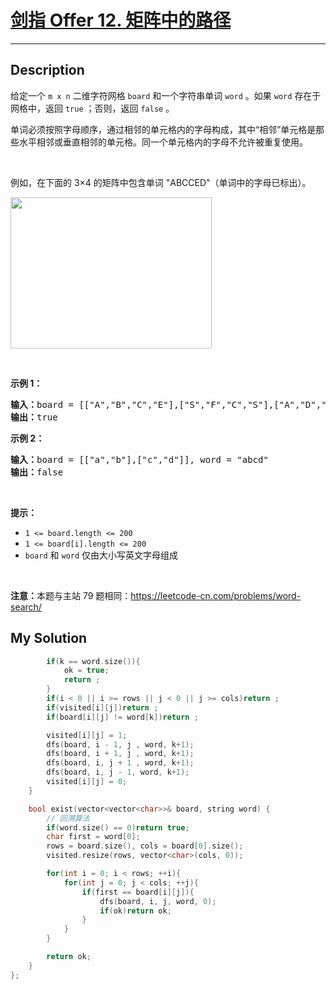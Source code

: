 # [剑指 Offer 12. 矩阵中的路径](https://leetcode-cn.com/problems/ju-zhen-zhong-de-lu-jing-lcof/)

---

## Description

<section>
<p>给定一个&nbsp;<code>m x n</code> 二维字符网格&nbsp;<code>board</code> 和一个字符串单词&nbsp;<code>word</code> 。如果&nbsp;<code>word</code> 存在于网格中，返回 <code>true</code> ；否则，返回 <code>false</code> 。</p>
<p>单词必须按照字母顺序，通过相邻的单元格内的字母构成，其中“相邻”单元格是那些水平相邻或垂直相邻的单元格。同一个单元格内的字母不允许被重复使用。</p>
<p>&nbsp;</p>
<p>例如，在下面的 3×4 的矩阵中包含单词 "ABCCED"（单词中的字母已标出）。</p>
<p><img style="width: 322px; height: 242px;" src="https://assets.leetcode.com/uploads/2020/11/04/word2.jpg" alt=""></p>
<p>&nbsp;</p>
<p><strong>示例 1：</strong></p>
<pre><strong>输入：</strong>board = [["A","B","C","E"],["S","F","C","S"],["A","D","E","E"]], word = "ABCCED"
<strong>输出：</strong>true
</pre>
<p><strong>示例 2：</strong></p>
<pre><strong>输入：</strong>board = [["a","b"],["c","d"]], word = "abcd"
<strong>输出：</strong>false
</pre>
<p>&nbsp;</p>
<p><strong>提示：</strong></p>
<ul>
	<li><code>1 &lt;= board.length &lt;= 200</code></li>
	<li><code>1 &lt;= board[i].length &lt;= 200</code></li>
	<li><code>board</code> 和 <code>word</code> 仅由大小写英文字母组成</li>
</ul>
<p>&nbsp;</p>
<p><strong>注意：</strong>本题与主站 79 题相同：<a href="https://leetcode-cn.com/problems/word-search/">https://leetcode-cn.com/problems/word-search/</a></p>
</section>


## My Solution

```cpp
        if(k == word.size()){
            ok = true;
            return ;
        }
        if(i < 0 || i >= rows || j < 0 || j >= cols)return ;
        if(visited[i][j])return ;
        if(board[i][j] != word[k])return ;

        visited[i][j] = 1;
        dfs(board, i - 1, j , word, k+1);
        dfs(board, i + 1, j , word, k+1);
        dfs(board, i, j + 1 , word, k+1);
        dfs(board, i, j - 1, word, k+1);
        visited[i][j] = 0;
    }

    bool exist(vector<vector<char>>& board, string word) {
        // 回溯算法
        if(word.size() == 0)return true;
        char first = word[0];
        rows = board.size(), cols = board[0].size();
        visited.resize(rows, vector<char>(cols, 0));

        for(int i = 0; i < rows; ++i){
            for(int j = 0; j < cols; ++j){
                if(first == board[i][j]){
                    dfs(board, i, j, word, 0);
                    if(ok)return ok;
                }
            }
        }

        return ok;
    }
};
```